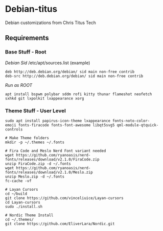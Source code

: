 # Debian-titus
Debian customizations from Chris Titus Tech
 
## Requirements

### Base Stuff - Root

*Debian Sid* /etc/apt/sources.list (example)
```
deb http://deb.debian.org/debian/ sid main non-free contrib
deb-src http://deb.debian.org/debian/ sid main non-free contrib
```

_Run as ROOT_
```
apt install bspwm polybar sddm rofi kitty thunar flameshot neofetch sxhkd git lxpolkit lxappearance xorg
```

### Theme Stuff - User Level
```
sudo apt install papirus-icon-theme lxappearance fonts-noto-color-emoji fonts-firacode fonts-font-awesome libqt5svg5 qml-module-qtquick-controls

# Make Theme folders
mkdir -p ~/.themes ~/.fonts

# Fira Code and Meslo Nerd Font variant needed
wget https://github.com/ryanoasis/nerd-fonts/releases/download/v2.1.0/FiraCode.zip
unzip FiraCode.zip -d ~/.fonts
wget https://github.com/ryanoasis/nerd-fonts/releases/download/v2.1.0/Meslo.zip
unzip Meslo.zip -d ~/.fonts   
fc-cache -vf

# Layan Cursors
cd ~/build
git clone https://github.com/vinceliuice/Layan-cursors
cd Layan-cursors
sudo ./install.sh

# Nordic Theme Install
cd ~/.themes/
git clone https://github.com/EliverLara/Nordic.git

```
